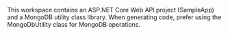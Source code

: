 <!-- Use this file to provide workspace-specific custom instructions to Copilot. For more details, visit https://code.visualstudio.com/docs/copilot/copilot-customization#_use-a-githubcopilotinstructionsmd-file -->

This workspace contains an ASP.NET Core Web API project (SampleApp) and a MongoDB utility class library. When generating code, prefer using the MongoDbUtility class for MongoDB operations.
